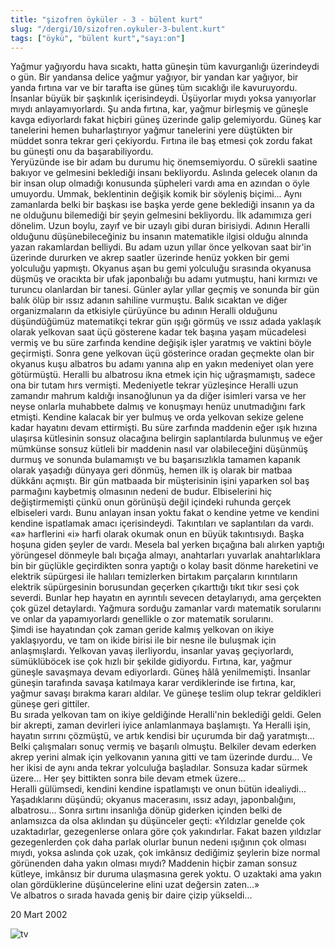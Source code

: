 ```yaml
---
title: "şizofren öyküler - 3 - bülent kurt"
slug: "/dergi/10/sizofren.oykuler-3-bulent.kurt"
tags: ["öykü", "bülent kurt","sayı:on"]
---
```


Yağmur yağıyordu hava sıcaktı, hatta güneşin tüm kavurganlığı
üzerindeydi o gün. Bir yandansa delice yağmur yağıyor, bir yandan kar
yağıyor, bir yanda fırtına var ve bir tarafta ise güneş tüm sıcaklığı
ile kavuruyordu. İnsanlar büyük bir şaşkınlık içerisindeydi. Üşüyorlar
mıydı yoksa yanıyorlar mıydı anlayamıyorlardı. Şu anda fırtına, kar,
yağmur birleşmiş ve güneşle kavga ediyorlardı fakat hiçbiri güneş
üzerinde galip gelemiyordu. Güneş kar tanelerini hemen buharlaştırıyor
yağmur tanelerini yere düştükten bir müddet sonra tekrar geri çekiyordu.
Fırtına ile baş etmesi çok zordu fakat bu güneşti onu da
başarabiliyordu.\
Yeryüzünde ise bir adam bu durumu hiç önemsemiyordu. O sürekli saatine
bakıyor ve gelmesini beklediği insanı bekliyordu. Aslında gelecek olanın
da bir insan olup olmadığı konusunda şüpheleri vardı ama en azından o
öyle umuyordu. Ummak, beklentinin değişik komik bir söyleniş biçimi...
Aynı zamanlarda belki bir başkası ise başka yerde gene beklediği insanın
ya da ne olduğunu bilemediği bir şeyin gelmesini bekliyordu. İlk
adamımıza geri dönelim. Uzun boylu, zayıf ve bir uzaylı gibi duran
birisiydi. Adının Heralli olduğunu düşünebileceğiniz bu insanın
matematikle ilgisi olduğu alnında yazan rakamlardan belliydi. Bu adam
uzun yıllar önce yelkovan saat bir'in üzerinde dururken ve akrep saatler
üzerinde henüz yokken bir gemi yolculuğu yapmıştı. Okyanus aşan bu gemi
yolculuğu sırasında okyanusa düşmüş ve oracıkta bir ufak japonbalığı bu
adamı yutmuştu, hani kırmızı ve turuncu olanlardan bir tanesi. Günler
aylar yıllar geçmiş ve sonunda bir gün balık ölüp bir ıssız adanın
sahiline vurmuştu. Balık sıcaktan ve diğer organizmaların da etkisiyle
çürüyünce bu adının Heralli olduğunu düşündüğümüz matematikçi tekrar gün
ışığı görmüş ve ıssız adada yaklaşık olarak yelkovan saat üçü gösterene
kadar tek başına yaşam mücadelesi vermiş ve bu süre zarfında kendine
değişik işler yaratmış ve vaktini böyle geçirmişti. Sonra gene yelkovan
üçü gösterince oradan geçmekte olan bir okyanus kuşu albatros bu adamı
yanına alıp en yakın medeniyet olan yere götürmüştü. Heralli bu
albatrosu ikna etmek için hiç uğraşmamıştı, sadece ona bir tutam hırs
vermişti. Medeniyetle tekrar yüzleşince Heralli uzun zamandır mahrum
kaldığı insanoğlunun ya da diğer isimleri varsa ve her neyse onlarla
muhabbete dalmış ve konuşmayı henüz unutmadığını fark etmişti. Kendine
kalacak bir yer bulmuş ve orda yelkovan sekize gelene kadar hayatını
devam ettirmişti. Bu süre zarfında maddenin eğer ışık hızına ulaşırsa
kütlesinin sonsuz olacağına belirgin saplantılarda bulunmuş ve eğer
mümkünse sonsuz kütleli bir maddenin nasıl var olabileceğini düşünmüş
durmuş ve sonunda bulamamıştı ve bu başarısızlıkla tamamen kapanık
olarak yaşadığı dünyaya geri dönmüş, hemen ilk iş olarak bir matbaa
dükkânı açmıştı. Bir gün matbaada bir müşterisinin işini yaparken sol
baş parmağını kaybetmiş olmasının nedeni de budur. Elbiselerini hiç
değiştirmemişti çünkü onun görünüşü değil içindeki ruhunda gerçek
elbiseleri vardı. Bunu anlayan insan yoktu fakat o kendine yetme ve
kendini kendine ispatlamak amacı içerisindeydi. Takıntıları ve
saplantıları da vardı. «a» harflerini «i» harfi olarak okumak onun en
büyük takıntısıydı. Başka hoşuna giden şeyler de vardı. Mesela bal
yerken bıçağına balı alırken yaptığı yörüngesel dönmeyle balı bıçağa
almayı, anahtarları yuvarlak anahtarlıklara bin bir güçlükle geçirdikten
sonra yaptığı o kolay basit dönme hareketini ve elektrik süpürgesi ile
halıları temizlerken birtakım parçaların kırıntıların elektrik
süpürgesinin borusundan geçerken çıkarttığı tıkıt tıkır sesi çok
severdi. Bunlar hep hayatın en ayrıntılı sevecen detaylarıydı, ama
gerçekten çok güzel detaylardı. Yağmura sorduğu zamanlar vardı matematik
sorularını ve onlar da yapamıyorlardı genellikle o zor matematik
sorularını.\
Şimdi ise hayatından çok zaman geride kalmış yelkovan on ikiye
yaklaşıyordu, ve tam on ikide birisi ile bir nesne ile buluşmak için
anlaşmışlardı. Yelkovan yavaş ilerliyordu, insanlar yavaş geçiyorlardı,
sümüklüböcek ise çok hızlı bir şekilde gidiyordu. Fırtına, kar, yağmur
güneşle savaşmaya devam ediyorlardı. Güneş hâlâ yenilmemişti. İnsanlar
güneşin tarafında savaşa katılmaya karar verdiklerinde ise fırtına, kar,
yağmur savaşı bırakma kararı aldılar. Ve güneşe teslim olup tekrar
geldikleri güneşe geri gittiler.\
Bu sırada yelkovan tam on ikiye geldiğinde Heralli'nin beklediği geldi.
Gelen bir akrepti, zaman devirleri iyice anlamlanmaya başlamıştı. Ya
Heralli işin, hayatın sırrını çözmüştü, ve artık kendisi bir uçurumda
bir dağ yaratmıştı... Belki çalışmaları sonuç vermiş ve başarılı
olmuştu. Belkiler devam ederken akrep yerini almak için yelkovanın
yanına gitti ve tam üzerinde durdu... Ve her ikisi de aynı anda tekrar
yolculuğa başladılar. Sonsuza kadar sürmek üzere... Her şey bittikten
sonra bile devam etmek üzere...\
Heralli gülümsedi, kendini kendine ispatlamıştı ve onun bütün
idealiydi... Yaşadıklarını düşündü; okyanus macerasını, ıssız adayı,
japonbalığını, albatrosu... Sonra sırtını insanlığa dönüp giderken
içinden belki de anlamsızca da olsa aklından şu düşünceler geçti:
«Yıldızlar genelde çok uzaktadırlar, gezegenlerse onlara göre çok
yakındırlar. Fakat bazen yıldızlar gezegenlerden çok daha parlak olurlar
bunun nedeni ışığının çok olması mıydı, yoksa aslında çok uzak, çok
imkânsız dediğimiz şeylerin bize normal görünenden daha yakın olması
mıydı? Maddenin hiçbir zaman sonsuz kütleye, imkânsız bir duruma
ulaşmasına gerek yoktu. O uzaktaki ama yakın olan gördüklerine
düşüncelerine elini uzat değersin zaten...»\
Ve albatros o sırada havada geniş bir daire çizip yükseldi...

20 Mart 2002



![tv](/img/tv.jpg)
